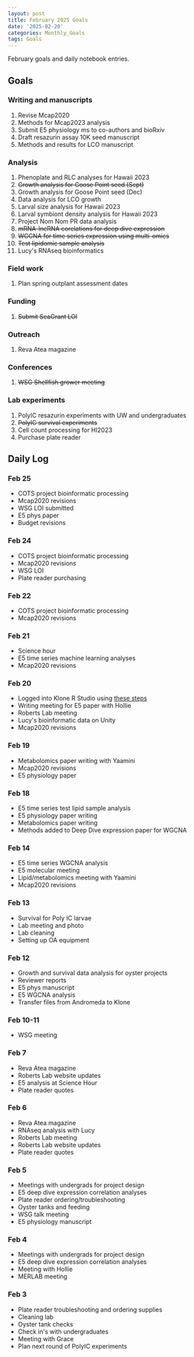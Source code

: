 ```yaml
---
layout: post
title: February 2025 Goals
date: '2025-02-20'
categories: Monthly_Goals
tags: Goals
---
```


February goals and daily notebook entries. 

## Goals  

### Writing and manuscripts 
              
1. Revise Mcap2020
2. Methods for Mcap2023 analysis
3. Submit E5 physiology ms to co-authors and bioRxiv 
4. Draft resazurin assay 10K seed manuscript
5. Methods and results for LCO manuscript 

### Analysis

1. Phenoplate and RLC analyses for Hawaii 2023
2. ~~Growth analysis for Goose Point seed (Sept)~~
3. Growth analysis for Goose Point seed (Dec)
4. Data analysis for LCO growth 
5. Larval size analysis for Hawaii 2023
6. Larval symbiont density analysis for Hawaii 2023
7. Project Nom Nom PR data analysis 
8. ~~mRNA-lncRNA corelations for deep dive expression~~
9. ~~WGCNA for time series expression using multi-omics~~ 
10. ~~Test lipidomic sample analysis~~
11. Lucy's RNAseq bioinformatics 

### Field work 

1. Plan spring outplant assessment dates

### Funding

1. ~~Submit SeaGrant LOI~~

### Outreach 

1. Reva Atea magazine 

### Conferences 

1. ~~WSG Shellfish grower meeting~~

### Lab experiments 

1. PolyIC resazurin experiments with UW and undergraduates
2. ~~PolyIC survival experiments~~ 
3. Cell count processing for HI2023
4. Purchase plate reader

## **Daily Log**   

### Feb 25 

- COTS project bioinformatic processing 
- Mcap2020 revisions
- WSG LOI submitted 
- E5 phys paper 
- Budget revisions 

### Feb 24 

- COTS project bioinformatic processing 
- Mcap2020 revisions
- WSG LOI 
- Plate reader purchasing 

### Feb 22 

- COTS project bioinformatic processing 
- Mcap2020 revisions 

### Feb 21 

- Science hour 
- E5 time series machine learning analyses
- Mcap2020 revisions

### Feb 20 

- Logged into Klone R Studio using [these steps](https://sr320.github.io/tumbling-oysters/posts/38-klone/)
- Writing meeting for E5 paper with Hollie 
- Roberts Lab meeting 
- Lucy's bioinformatic data on Unity 
- Mcap2020 revisions 

### Feb 19

- Metabolomics paper writing with Yaamini 
- Mcap2020 revisions
- E5 physiology paper  

### Feb 18

- E5 time series test lipid sample analysis
- E5 physiology paper writing
- Metabolomics paper writing 
- Methods added to Deep Dive expression paper for WGCNA 

### Feb 14

- E5 time series WGCNA analysis 
- E5 molecular meeting 
- Lipid/metabolomics meeting with Yaamini
- Mcap2020 revisions 

### Feb 13

- Survival for Poly IC larvae 
- Lab meeting and photo 
- Lab cleaning 
- Setting up OA equipment 

### Feb 12

- Growth and survival data analysis for oyster projects 
- Reviewer reports 
- E5 phys manuscript 
- E5 WGCNA analysis 
- Transfer files from Andromeda to Klone 

### Feb 10-11

- WSG meeting 

### Feb 7

- Reva Atea magazine 
- Roberts Lab website updates
- E5 analysis at Science Hour
- Plate reader quotes 

### Feb 6

- Reva Atea magazine 
- RNAseq analysis with Lucy
- Roberts Lab meeting
- Roberts Lab website updates
- Plate reader quotes 

### Feb 5

- Meetings with undergrads for project design 
- E5 deep dive expression correlation analyses
- Plate reader ordering/troubleshooting
- Oyster tanks and feeding 
- WSG talk meeting 
- E5 physiology manuscript

### Feb 4

- Meetings with undergrads for project design 
- E5 deep dive expression correlation analyses
- Meeting with Hollie 
- MERLAB meeting 

### Feb 3

- Plate reader troubleshooting and ordering supplies 
- Cleaning lab 
- Oyster tank checks 
- Check in's with undergraduates 
- Meeting with Grace 
- Plan next round of PolyIC experiments 

